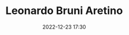 ---
#zenetöri #személy
title: Leonardo Bruni Aretino
feed: show
date: 2022-12-23 17:30
permalink: /Leonardo Bruni Aretino
---